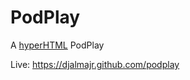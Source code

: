 # PodPlay

A [hyperHTML](https://viperhtml.js.org/hyper.html) PodPlay

Live: https://djalmajr.github.com/podplay
